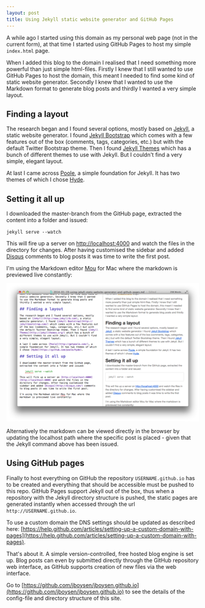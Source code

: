 ```yaml
---
layout: post
title: Using Jekyll static website generator and GitHub Pages
---
```

A while ago I started using this domain as my personal web page (not in the current form), at that time I started using GitHub Pages to host my simple `index.html` page. 

When I added this blog to the domain I realised that I need something more powerful than just simple html-files. Firstly I knew that I still wanted to use GitHub Pages to host the domain, this meant I needed to find some kind of static website generator. Secondly I knew that I wanted to use the Markdown format to generate blog posts and thirdly I wanted a very simple layout.

## Finding a layout

The research began and I found several options, mostly based on [Jekyll](http://www.jekyllrb.com), a static website generator. I found [Jekyll Bootstrap](http://jekyllbootstrap.com/) which comes with a few features out of the box (comments, tags, categories, etc.) but with the default Twitter Bootstrap theme. Then I found [Jekyll Themes](http://jekyllthemes.org/) which has a bunch of different themes to use with Jekyll. But I couldn't find a very simple, elegant layout.

At last I came across [Poole](http://getpoole.com/), a simple foundation for Jekyll. It has two themes of which I chose [Hyde](https://github.com/poole/hyde).

## Setting it all up

I downloaded the master-branch from the GitHub page, extracted the content into a folder and issued:

	jekyll serve --watch
	
This will fire up a server on [http://localhost:4000](http://localhost:4000) and watch the files in the directory for changes. After having customised the sidebar and added [Disqus](http://disqus.com/) comments to blog posts it was time to write the first post.

I'm using the Markdown editor [Mou](http://mouapp.com/) for Mac where the markdown is previewed live constantly:

![Mou](/public/images/mou.png)

Alternatively the markdown can be viewed directly in the browser by updating the localhost path where the specific post is placed - given that the Jekyll command above has been issued.

## Using GitHub pages

Finally to host everything on GitHub the repository `USERNAME.github.io` has to be created and everything that should be accessible must be pushed to this repo. GitHub Pages support Jekyll out of the box, thus when a repository with the Jekyll directory structure is pushed, the static pages are generated instantly when accessed through the url `http://USERNAME.github.io`.

To use a custom domain the DNS settings should be updated as described here: [https://help.github.com/articles/setting-up-a-custom-domain-with-pages](https://help.github.com/articles/setting-up-a-custom-domain-with-pages).

That's about it. A simple version-controlled, free hosted blog engine is set up. Blog posts can even by submitted directly through the GitHub repository web interface, as GitHub supports creation of new files via the web interface. 

Go to [https://github.com/jboysen/jboysen.github.io](https://github.com/jboysen/jboysen.github.io) to see the details of the config-file and directory structure of this site.